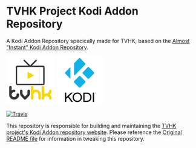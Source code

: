 # TVHK Project Kodi Addon Repository

A Kodi Addon Repository specically made for TVHK, based on the [Almost "Instant"
Kodi Addon Repository][instant-kodi-repo].

![TVHK Logo][tvhk-logo] ![Kodi Logo][kodi-logo]

[![Travis][travis-shield]][travis-link]

This repository is responsible for building and maintaining the [TVHK project's
Kodi Addon repository website][tvhk-repo-website]. Please reference the
[Original README file](README.instant-kodi-repo.md) for information in tweaking
this repository.

[instant-kodi-repo]: https://github.com/ping/instant-kodi-repo/
[travis-shield]: https://img.shields.io/travis/tvhk-dev/tvhk-kodi-repo.svg?style=flat-square
[travis-link]: https://travis-ci.org/tvhk-dev/tvhk-kodi-repo/
[tvhk-repo-website]: https://tvhk-dev.github.io/tvhk-kodi-repo/
[tvhk-logo]: .github/assets/tvhk-logo-128px.png
[kodi-logo]: .github/assets/kodi-logo-128px.png
